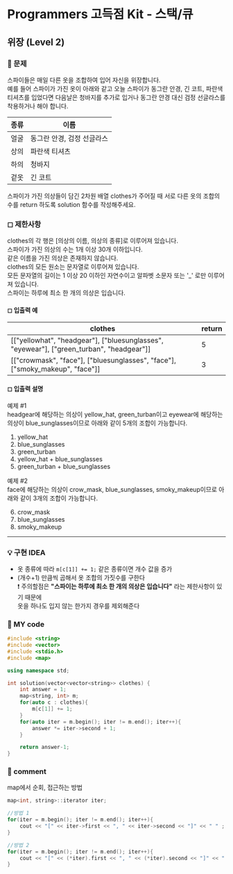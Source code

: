 # Programmers 고득점 Kit - 스택/큐

## 위장 (Level 2)

### 🌴 문제

스파이들은 매일 다른 옷을 조합하여 입어 자신을 위장합니다.<br>
예를 들어 스파이가 가진 옷이 아래와 같고 오늘 스파이가 동그란 안경, 긴 코트, 파란색 티셔츠를 입었다면 다음날은 청바지를 추가로 입거나 동그란 안경 대신 검정 선글라스를 착용하거나 해야 합니다.<br>

| 종류 | 이름                       |
| ---- | -------------------------- |
| 얼굴 | 동그란 안경, 검정 선글라스 |
| 상의 | 파란색 티셔츠              |
| 하의 | 청바지                     |
| 겉옷 | 긴 코트                    |

스파이가 가진 의상들이 담긴 2차원 배열 clothes가 주어질 때 서로 다른 옷의 조합의 수를 return 하도록 solution 함수를 작성해주세요.

### ◻ 제한사항

clothes의 각 행은 [의상의 이름, 의상의 종류]로 이루어져 있습니다.<br>
스파이가 가진 의상의 수는 1개 이상 30개 이하입니다.<br>
같은 이름을 가진 의상은 존재하지 않습니다.<br>
clothes의 모든 원소는 문자열로 이루어져 있습니다.<br>
모든 문자열의 길이는 1 이상 20 이하인 자연수이고 알파벳 소문자 또는 '\_' 로만 이루어져 있습니다.<br>
스파이는 하루에 최소 한 개의 의상은 입습니다.<br>

#### ◻ 입출력 예

| clothes                                                                                  | return |
| ---------------------------------------------------------------------------------------- | ------ |
| [["yellowhat", "headgear"], ["bluesunglasses", "eyewear"], ["green_turban", "headgear"]] | 5      |
| [["crowmask", "face"], ["bluesunglasses", "face"], ["smoky_makeup", "face"]]             | 3      |

#### ◻ 입출력 설명

예제 #1<br>
headgear에 해당하는 의상이 yellow_hat, green_turban이고 eyewear에 해당하는 의상이 blue_sunglasses이므로 아래와 같이 5개의 조합이 가능합니다.<br>

1. yellow_hat
2. blue_sunglasses
3. green_turban
4. yellow_hat + blue_sunglasses
5. green_turban + blue_sunglasses

예제 #2<br>
face에 해당하는 의상이 crow_mask, blue_sunglasses, smoky_makeup이므로 아래와 같이 3개의 조합이 가능합니다.<br>

6. crow_mask
7. blue_sunglasses
8. smoky_makeup

---

### 💡 구현 IDEA

- 옷 종류에 따라 `m[c[1]] += 1;` 같은 종류이면 개수 값을 증가<br>
- (개수+1) 만큼씩 곱해서 옷 조합의 가짓수를 구한다<br>
  ❗ 주의할점은 **"스파이는 하루에 최소 한 개의 의상은 입습니다"** 라는 제한사항이 있기 때문에<br>
  옷을 하나도 입지 않는 한가지 경우를 제외해준다<br>

### 🤠 MY code

```c++
#include <string>
#include <vector>
#include <stdio.h>
#include <map>

using namespace std;

int solution(vector<vector<string>> clothes) {
    int answer = 1;
    map<string, int> m;
    for(auto c : clothes){
        m[c[1]] += 1;
    }
    for(auto iter = m.begin(); iter != m.end(); iter++){
        answer *= iter->second + 1;
    }

    return answer-1;
}
```

### 📙 comment

map에서 순회, 접근하는 방법

```c++
map<int, string>::iterator iter;

//방법 1
for(iter = m.begin(); iter != m.end(); iter++){
    cout << "[" << iter->first << ", " << iter->second << "]" << " " ;
}

//방법 2
for(iter = m.begin(); iter != m.end(); iter++){
    cout << "[" << (*iter).first << ", " << (*iter).second << "]" << " " ;
}

```
